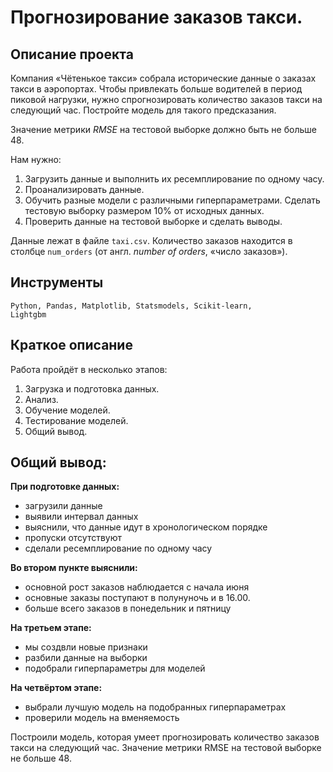 # Прогнозирование заказов такси.
## Описание проекта
Компания «Чётенькое такси» собрала исторические данные о заказах такси в аэропортах. Чтобы привлекать больше водителей в период пиковой нагрузки, нужно спрогнозировать количество заказов такси на следующий час. Постройте модель для такого предсказания.

Значение метрики *RMSE* на тестовой выборке должно быть не больше 48.

Нам нужно:

1. Загрузить данные и выполнить их ресемплирование по одному часу.
2. Проанализировать данные.
3. Обучить разные модели с различными гиперпараметрами. Сделать тестовую выборку размером 10% от исходных данных.
4. Проверить данные на тестовой выборке и сделать выводы.


Данные лежат в файле `taxi.csv`. Количество заказов находится в столбце `num_orders` (от англ. *number of orders*, «число заказов»).
## Инструменты
<code>Python, Pandas, Matplotlib, Statsmodels, Scikit-learn, Lightgbm</code>
## Краткое описание
   Работа пройдёт в несколько этапов:
 1. Загрузка и подготовка данных.
 2. Анализ.
 3. Обучение моделей.
 4. Тестирование моделей.
 5. Общий вывод.

## Общий вывод:   
**При подготовке данных:**  
+ загрузили данные     
+ выявили интервал данных        
+ выяснили, что данные идут в хронологическом порядке     
+ пропуски отсутствуют    
+ сделали ресемплирование по одному часу  

**Во втором пункте выяснили:**  

+ основной рост заказов наблюдается с начала июня      
+ основные заказы поступают в полунуночь и в 16.00.    
+ больше всего заказов в понедельник и пятницу

**На третьем этапе:**   

+ мы создвли новые признаки    
+ разбили данные на выборки   
+ подобрали гиперпараметры для моделей   

**На четвёртом этапе:**      

+ выбрали лучшую модель на подобранных гиперпараметрах   
+ проверили модель на вменяемость   

Построили модель, которая умеет прогнозировать количество заказов такси на следующий час. Значение метрики RMSE на тестовой выборке не больше 48.
